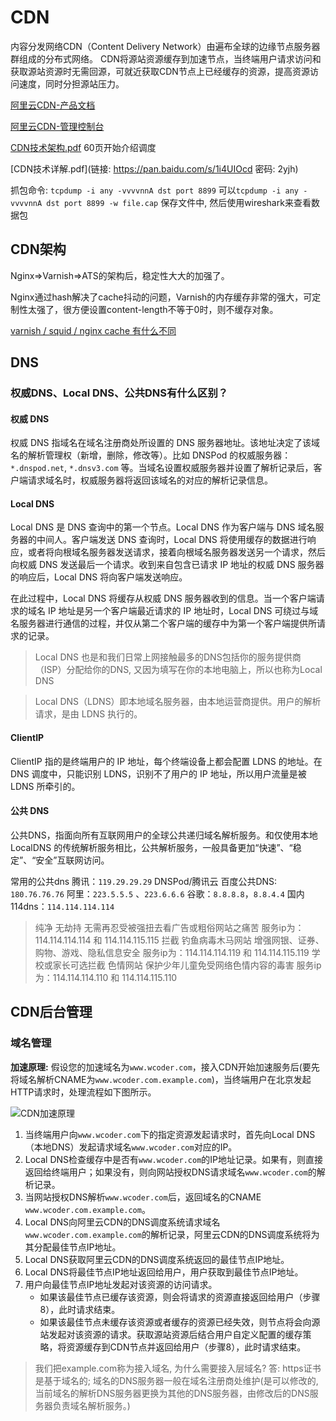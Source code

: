# CDN
内容分发网络CDN（Content Delivery Network）由遍布全球的边缘节点服务器群组成的分布式网络。
CDN将源站资源缓存到加速节点，当终端用户请求访问和获取源站资源时无需回源，可就近获取CDN节点上已经缓存的资源，提高资源访问速度，同时分担源站压力。

[阿里云CDN-产品文档](https://help.aliyun.com/product/27099.html)

[阿里云CDN-管理控制台](https://cdn.console.aliyun.com/overview)

[CDN技术架构.pdf](https://developer.aliyun.com/ebook/7561) 60页开始介绍调度

[CDN技术详解.pdf](链接: https://pan.baidu.com/s/1i4UIOcd 密码: 2yjh)

抓包命令: `tcpdump -i any -vvvvnnA dst port 8899`
可以`tcpdump -i any -vvvvnnA dst port 8899 -w file.cap` 保存文件中, 然后使用wireshark来查看数据包

## CDN架构
Nginx=>Varnish=>ATS的架构后，稳定性大大的加强了。

Nginx通过hash解决了cache抖动的问题，Varnish的内存缓存非常的强大，可定制性太强了，很方便设置content-length不等于0时，则不缓存对象。

[varnish / squid / nginx cache 有什么不同](https://www.zhihu.com/question/20143441)

## DNS

### 权威DNS、Local DNS、公共DNS有什么区别？

#### 权威 DNS
权威 DNS 指域名在域名注册商处所设置的 DNS 服务器地址。该地址决定了该域名的解析管理权（新增，删除，修改等）。比如 DNSPod 的权威服务器：`*.dnspod.net`, `*.dnsv3.com` 等。当域名设置权威服务器并设置了解析记录后，客户端请求域名时，权威服务器将返回该域名的对应的解析记录信息。

#### Local DNS
Local DNS 是 DNS 查询中的第一个节点。Local DNS 作为客户端与 DNS 域名服务器的中间人。客户端发送 DNS 查询时，Local DNS 将使用缓存的数据进行响应，或者将向根域名服务器发送请求，接着向根域名服务器发送另一个请求，然后向权威 DNS 发送最后一个请求。收到来自包含已请求 IP 地址的权威 DNS 服务器的响应后，Local DNS 将向客户端发送响应。

在此过程中，Local DNS 将缓存从权威 DNS 服务器收到的信息。当一个客户端请求的域名 IP 地址是另一个客户端最近请求的 IP 地址时，Local DNS 可绕过与域名服务器进行通信的过程，并仅从第二个客户端的缓存中为第一个客户端提供所请求的记录。

> Local DNS 也是和我们日常上网接触最多的DNS包括你的服务提供商（ISP）分配给你的DNS, 又因为填写在你的本地电脑上，所以也称为Local DNS

> Local DNS（LDNS）即本地域名服务器，由本地运营商提供。用户的解析请求，是由 LDNS 执行的。

#### ClientIP
ClientIP 指的是终端用户的 IP 地址，每个终端设备上都会配置 LDNS 的地址。在 DNS 调度中，只能识别 LDNS，识别不了用户的 IP 地址，所以用户流量是被 LDNS 所牵引的。

#### 公共 DNS
公共DNS，指面向所有互联网用户的全球公共递归域名解析服务。和仅使用本地 LocalDNS 的传统解析服务相比，公共解析服务，一般具备更加“快速”、“稳定”、“安全”互联网访问。

常用的公共dns
腾讯：`119.29.29.29` DNSPod/腾讯云
百度公共DNS: `180.76.76.76`
阿里：`223.5.5.5` 、`223.6.6.6`
谷歌：`8.8.8.8`，`8.8.4.4`
国内114dns：`114.114.114.114`

> 纯净 无劫持 无需再忍受被强扭去看广告或粗俗网站之痛苦
服务ip为：114.114.114.114 和 114.114.115.115
拦截 钓鱼病毒木马网站 增强网银、证券、购物、游戏、隐私信息安全
服务ip为：114.114.114.119 和 114.114.115.119
学校或家长可选拦截 色情网站 保护少年儿童免受网络色情内容的毒害
服务ip为：114.114.114.110 和 114.114.115.110

## CDN后台管理

### 域名管理

**加速原理:**
假设您的加速域名为`www.wcoder.com`，接入CDN开始加速服务后(要先将域名解析CNAME为`www.wcoder.com.example.com`)，当终端用户在北京发起HTTP请求时，处理流程如下图所示。

![CDN加速原理](CDN加速原理.drawio)

1. 当终端用户向`www.wcoder.com`下的指定资源发起请求时，首先向Local DNS（本地DNS）发起请求域名`www.wcoder.com`对应的IP。
2. Local DNS检查缓存中是否有`www.wcoder.com`的IP地址记录。如果有，则直接返回给终端用户；如果没有，则向网站授权DNS请求域名`www.wcoder.com`的解析记录。
3. 当网站授权DNS解析`www.wcoder.com`后，返回域名的CNAME `www.wcoder.com.example.com`。
4. Local DNS向阿里云CDN的DNS调度系统请求域名`www.wcoder.com.example.com`的解析记录，阿里云CDN的DNS调度系统将为其分配最佳节点IP地址。
5. Local DNS获取阿里云CDN的DNS调度系统返回的最佳节点IP地址。
6. Local DNS将最佳节点IP地址返回给用户，用户获取到最佳节点IP地址。
7. 用户向最佳节点IP地址发起对该资源的访问请求。
    - 如果该最佳节点已缓存该资源，则会将请求的资源直接返回给用户（步骤8），此时请求结束。
    - 如果该最佳节点未缓存该资源或者缓存的资源已经失效，则节点将会向源站发起对该资源的请求。获取源站资源后结合用户自定义配置的缓存策略，将资源缓存到CDN节点并返回给用户（步骤8），此时请求结束。

> 我们把example.com称为接入域名, 为什么需要接入层域名? 答: https证书是基于域名的; 
> 域名的DNS服务器一般在域名注册商处维护(是可以修改的, 当前域名的解析DNS服务器更换为其他的DNS服务器，由修改后的DNS服务器负责域名解析服务。)


